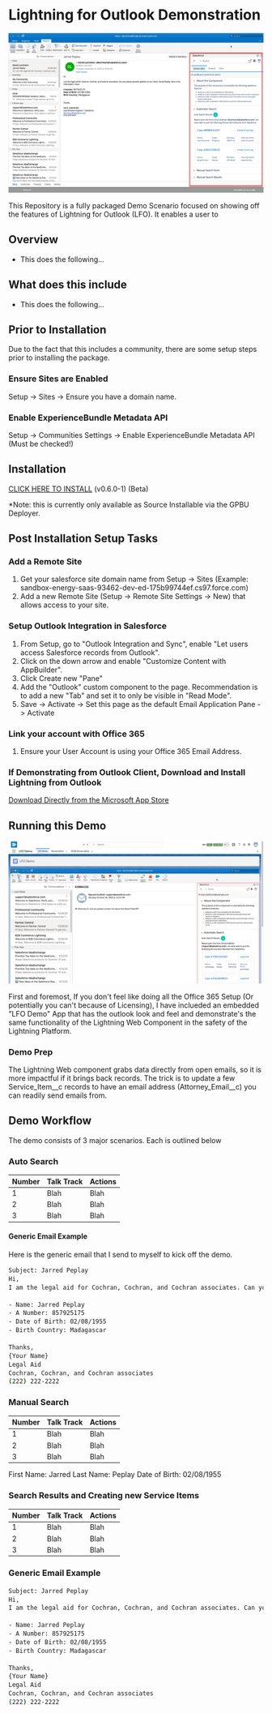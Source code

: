 # Lightning for Outlook Demonstration

![Outlook Screenshot](/readme-assets/outlook-screenshot.png)

This Repository is a fully packaged Demo Scenario focused on showing off the features of Lightning for Outlook (LFO). It enables a user to 

## Overview

- This does the following...

## What does this include

- This does the following...

## Prior to Installation

Due to the fact that this includes a community, there are some setup steps prior to installing the package.

### Ensure Sites are Enabled

Setup -> Sites -> Ensure you have a domain name.

### Enable ExperienceBundle Metadata API

Setup -> Communities Settings -> Enable ExperienceBundle Metadata API (Must be checked!)

## Installation

[CLICK HERE TO INSTALL](https://gpbu-deployer.herokuapp.com/byoo?template=https://github.com/SFDC-Assets/uscis-outlook-lwc) (v0.6.0-1) (Beta)

*Note: this is currently only available as Source Installable via the GPBU Deployer.

## Post Installation Setup Tasks

### Add a Remote Site

1. Get your salesforce site domain name from Setup -> Sites (Example: sandbox-energy-saas-93462-dev-ed-175b99744ef.cs97.force.com)
2. Add a new Remote Site (Setup -> Remote Site Settings -> New) that allows access to your site.

### Setup Outlook Integration in Salesforce

1. From Setup, go to "Outlook Integration and Sync", enable "Let users access Salesforce records from Outlook".
2. Click on the down arrow and enable "Customize Content with AppBuilder".
3. Click Create new "Pane"
4. Add the "Outlook" custom component to the page. Recommendation is to add a new "Tab" and set it to only be visible in "Read Mode".
5. Save -> Activate -> Set this page as the default Email Application Pane -> Activate

### Link your account with Office 365

1. Ensure your User Account is using your Office 365 Email Address.

### If Demonstrating from Outlook Client, Download and Install Lightning from Outlook

[Download Directly from the Microsoft App Store](https://appsource.microsoft.com/en-us/product/office/WA104379334?src=office&corrid=2b27145a-9184-4554-af0a-cdd34d42aa05&omexanonuid=4064f102-888d-4f8a-97c9-5e42ea0fb99c&referralurl=)

## Running this Demo

![Embedded Application](/readme-assets/embedded-app.png)

First and foremost, If you don't feel like doing all the Office 365 Setup (Or potentially you can't because of Licensing), I have inclueded an embedded "LFO Demo" App that has the outlook look and feel and demonstrate's the same functionality of the Lightning Web Component in the safety of the Lightning Platform.

### Demo Prep

The Lightning Web component grabs data directly from open emails, so it is more impactful if it brings back records. The trick is to update a few Service_Item__c records to have an email address (Attorney_Email__c) you can readily send emails from.

## Demo Workflow

The demo consists of 3 major scenarios. Each is outlined below

### Auto Search

| Number | Talk Track | Actions |
|--------|------------|---------|
| 1      | Blah       | Blah    |
| 2      | Blah       | Blah    |
| 3      | Blah       | Blah    |


#### Generic Email Example

Here is the generic email that I send to myself to kick off the demo.

```bash
Subject: Jarred Peplay
Hi,
I am the legal aid for Cochran, Cochran, and Cochran associates. Can you please provide updates on our client Jarred Peplay. Here is the information I have:

- Name: Jarred Peplay
- A Number: 857925175
- Date of Birth: 02/08/1955
- Birth Country: Madagascar

Thanks,
{Your Name}
Legal Aid
Cochran, Cochran, and Cochran associates
(222) 222-2222
```

### Manual Search

| Number | Talk Track | Actions |
|--------|------------|---------|
| 1      | Blah       | Blah    |
| 2      | Blah       | Blah    |
| 3      | Blah       | Blah    |

First Name: Jarred
Last Name: Peplay
Date of Birth: 02/08/1955

### Search Results and Creating new Service Items

| Number | Talk Track | Actions |
|--------|------------|---------|
| 1      | Blah       | Blah    |
| 2      | Blah       | Blah    |
| 3      | Blah       | Blah    |


### Generic Email Example

```bash
Subject: Jarred Peplay
Hi,
I am the legal aid for Cochran, Cochran, and Cochran associates. Can you please provide updates on our client Jarred Peplay. Here is the information I have:

- Name: Jarred Peplay
- A Number: 857925175
- Date of Birth: 02/08/1955
- Birth Country: Madagascar

Thanks,
{Your Name}
Legal Aid
Cochran, Cochran, and Cochran associates
(222) 222-2222
```
